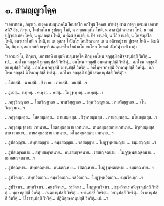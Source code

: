 <h1>๓. สามญฺญวโคฺค</h1>
<p> ‘‘เอกาทสหิ   , ภิกฺขเว, อเงฺคหิ สมนฺนาคโต โคปาลโก อภโพฺพ โคคณํ ปริหริตุํ ผาติํ กาตุํฯ กตเมหิ เอกาทสหิ? อิธ, ภิกฺขเว, โคปาลโก น รูปญฺญู โหติ, น ลกฺขณกุสโล โหติ, น อาสาฎิกํ หาเรตา โหติ, น วณํ ปฎิจฺฉาเทตา โหติ, น ธูมํ กตฺตา โหติ, น ติตฺถํ ชานาติ, น ปีตํ ชานาติ, น วีถิํ ชานาติ, น โคจรกุสโล โหติ, อนวเสสโทหี จ โหติ, เย เต อุสภา โคปิตโร โคปริณายกา เต น อติเรกปูชาย ปูเชตา โหติ – อิเมหิ โข, ภิกฺขเว, เอกาทสหิ อเงฺคหิ สมนฺนาคโต โคปาลโก อภโพฺพ โคคณํ ปริหริตุํ ผาติํ กาตุํฯ</p>


<p>‘‘เอวเมวํ โข, ภิกฺขเว, เอกาทสหิ ธเมฺมหิ สมนฺนาคโต ภิกฺขุ อภโพฺพ จกฺขุสฺมิํ อนิจฺจานุปสฺสี วิหริตุํ…เป.… อภโพฺพ จกฺขุสฺมิํ ทุกฺขานุปสฺสี วิหริตุํ… อภโพฺพ จกฺขุสฺมิํ อนตฺตานุปสฺสี วิหริตุํ… อภโพฺพ จกฺขุสฺมิํ ขยานุปสฺสี วิหริตุํ… อภโพฺพ จกฺขุสฺมิํ วยานุปสฺสี วิหริตุํ… อภโพฺพ จกฺขุสฺมิํ วิราคานุปสฺสี วิหริตุํ… อภโพฺพ จกฺขุสฺมิํ นิโรธานุปสฺสี วิหริตุํ… อภโพฺพ จกฺขุสฺมิํ ปฎินิสฺสคฺคานุปสฺสี วิหริตุํ’’ฯ</p>


<p> …โสตสฺมิํ… ฆานสฺมิํ… ชิวฺหาย… กายสฺมิํ… มนสฺมิํ…ฯ</p>


<p> …รูเปสุ… สเทฺทสุ… คเนฺธสุ… รเสสุ… โผฎฺฐเพฺพสุ… ธเมฺมสุ…ฯ</p>


<p> …จกฺขุวิญฺญาเณ… โสตวิญฺญาเณ… ฆานวิญฺญาเณ… ชิวฺหาวิญฺญาเณ… กายวิญฺญาเณ… มโนวิญฺญาเณ…ฯ</p>


<p> …จกฺขุสมฺผเสฺส… โสตสมฺผเสฺส… ฆานสมฺผเสฺส… ชิวฺหาสมฺผเสฺส … กายสมฺผเสฺส… มโนสมฺผเสฺส…ฯ</p>


<p> …จกฺขุสมฺผสฺสชาย   เวทนาย… โสตสมฺผสฺสชาย เวทนาย… ฆานสมฺผสฺสชาย เวทนาย… ชิวฺหาสมฺผสฺสชาย เวทนาย… กายสมฺผสฺสชาย เวทนาย… มโนสมฺผสฺสชาย เวทนาย…ฯ</p>


<p> …รูปสญฺญาย… สทฺทสญฺญาย… คนฺธสญฺญาย… รสสญฺญาย… โผฎฺฐพฺพสญฺญาย … ธมฺมสญฺญาย…ฯ</p>


<p> …รูปสเญฺจตนาย… สทฺทสเญฺจตนาย… คนฺธสเญฺจตนาย… รสสเญฺจตนาย… โผฎฺฐพฺพสเญฺจตนาย… ธมฺมสเญฺจตนาย…ฯ</p>


<p> …รูปตณฺหาย… สทฺทตณฺหาย… คนฺธตณฺหาย… รสตณฺหาย… โผฎฺฐพฺพตณฺหาย… ธมฺมตณฺหาย…ฯ</p>


<p> …รูปวิตเกฺก… สทฺทวิตเกฺก… คนฺธวิตเกฺก… รสวิตเกฺก… โผฎฺฐพฺพวิตเกฺก… ธมฺมวิตเกฺก…ฯ</p>


<p> …รูปวิจาเร… สทฺทวิจาเร… คนฺธวิจาเร… รสวิจาเร… โผฎฺฐพฺพวิจาเร… ธมฺมวิจาเร อนิจฺจานุปสฺสี วิหริตุํ… ทุกฺขานุปสฺสี วิหริตุํ… อนตฺตานุปสฺสี วิหริตุํ… ขยานุปสฺสี วิหริตุํ… วยานุปสฺสี วิหริตุํ… วิราคานุปสฺสี วิหริตุํ… นิโรธานุปสฺสี วิหริตุํ… ปฎินิสฺสคฺคานุปสฺสี วิหริตุํ…เป.…ฯ</p>





